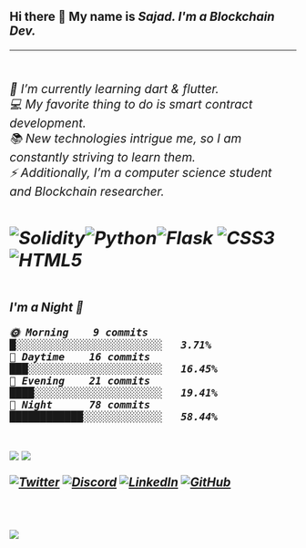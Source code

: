 <h2>Hi there 👋
My name is <i>Sajad<i>. I'm a <i>Blockchain Dev.<i>
  <hr>

<h6>
<br>🌱 I’m currently learning dart & flutter.<br>
💻 My favorite thing to do is smart contract development.<br>
📚 New technologies intrigue me, so I am constantly striving to learn them.<br>
⚡ Additionally, I’m a computer science student and Blockchain researcher.
<h6>

![Solidity](https://img.shields.io/badge/Solidity-%23363636.svg?style=for-the-badge&logo=solidity&logoColor=white)![Python](https://img.shields.io/badge/python-3670A0?style=for-the-badge&logo=python&logoColor=ffdd54)![Flask](https://img.shields.io/badge/flask-%23000.svg?style=for-the-badge&logo=flask&logoColor=white)  ![CSS3](https://img.shields.io/badge/css3-%231572B6.svg?style=for-the-badge&logo=css3&logoColor=white)![HTML5](https://img.shields.io/badge/html5-%23E34F26.svg?style=for-the-badge&logo=html5&logoColor=white) 
  ---


<!--START_SECTION:waka-->

<br>**I'm a Night 🦉** 

```text
🌞 Morning    9 commits     █░░░░░░░░░░░░░░░░░░░░░░░░   3.71% 
🌆 Daytime    16 commits    ███░░░░░░░░░░░░░░░░░░░░░░   16.45% 
🌃 Evening    21 commits    ████░░░░░░░░░░░░░░░░░░░░░   19.41% 
🌙 Night      78 commits    ████████████░░░░░░░░░░░░░   58.44%

```

  
<br>![](https://github-readme-stats.vercel.app/api?username=sajad-salehi&theme=radical&hide_border=false&include_all_commits=false&count_private=false)
![](https://github-readme-streak-stats.herokuapp.com/?user=sajad-salehi&theme=radical&hide_border=false)<br>


[![Twitter](https://img.shields.io/badge/Twitter-1DA1F2?style=for-the-badge&logo=twitter&logoColor=white)](https://twitter.com/__Soren)
[![Discord](https://img.shields.io/badge/Discord-7289DA?style=for-the-badge&logo=discord&logoColor=white)]()
[![LinkedIn](https://img.shields.io/badge/LinkedIn-0077B5?style=for-the-badge&logo=linkedin&logoColor=white)](https://www.linkedin.com/in/sajad-salehi-528a24231)
[![GitHub](https://img.shields.io/badge/GitHub-100000?style=for-the-badge&logo=github&logoColor=white)](https://github.com/sajad-salehi)<br>
  

<br><br><img src="https://imgur.com/rilHVxA.png">

